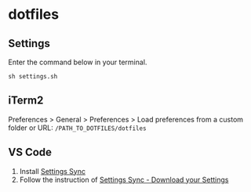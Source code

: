 # dotfiles

## Settings

Enter the command below in your terminal.

```shell
sh settings.sh
```

## iTerm2

Preferences > General > Preferences > Load preferences from a custom folder or URL:
`/PATH_TO_DOTFILES/dotfiles`

## VS Code

1. Install [Settings Sync](https://marketplace.visualstudio.com/items?itemName=Shan.code-settings-sync) 
2. Follow the instruction of [Settings Sync - Download your Settings](https://marketplace.visualstudio.com/items?itemName=Shan.code-settings-sync#user-content-download-your-settings)

